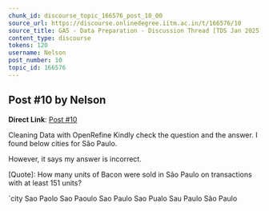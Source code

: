 ```yaml
---
chunk_id: discourse_topic_166576_post_10_00
source_url: https://discourse.onlinedegree.iitm.ac.in/t/166576/10
source_title: GA5 - Data Preparation - Discussion Thread [TDS Jan 2025]
content_type: discourse
tokens: 120
username: Nelson
post_number: 10
topic_id: 166576
---
```


## Post #10 by Nelson

**Direct Link**: [Post #10](https://discourse.onlinedegree.iitm.ac.in/t/166576/10)

Cleaning Data with OpenRefine
Kindly check the question and the answer. I found below cities for São Paulo.

However, it says my answer is incorrect.

[Quote]: 
How many units of Bacon were sold in São Paulo on transactions with at least 151 units?

`city
Sao Paolo
Sao Paoulo
Sao Paulo
Sao Pualo
Sau Paulo
São Paulo
